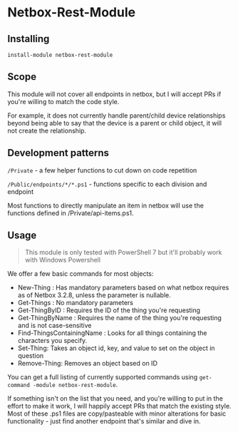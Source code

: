 # Netbox-Rest-Module

## Installing

`install-module netbox-rest-module`


## Scope

This module will not cover all endpoints in netbox, but I will accept PRs if you're willing to match the code style.

For example, it does not currently handle parent/child device relationships beyond being able to say that the device is a parent or child object, it will not create the relationship.

## Development patterns

`/Private` - a few helper functions to cut down on code repetition

`/Public/endpoints/*/*.ps1` - functions specific to each division and endpoint

Most functions to directly manipulate an item in netbox will use the functions defined in /Private/api-items.ps1.

## Usage

> This module is only tested with PowerShell 7 but it'll probably work with Windows Powershell

We offer a few basic commands for most objects:

* New-Thing : Has mandatory parameters based on what netbox requires as of Netbox 3.2.8, unless the parameter is nullable.
* Get-Things : No mandatory parameters
* Get-ThingByID : Requires the ID of the thing you're requesting
* Get-ThingByName : Requires the name of the thing you're requesting and is not case-sensitive
* Find-ThingsContainingName : Looks for all things containing the characters you specify.
* Set-Thing: Takes an object id, key, and value to set on the object in question
* Remove-Thing: Removes an object based on ID

You can get a full listing of currently supported commands using `get-command -module netbox-rest-module`.

If something isn't on the list that you need, and you're willing to put in the effort to make it work, I will happily accept PRs that match the existing style. Most of these .ps1 files are copy/pasteable with minor alterations for basic functionality - just find another endpoint that's similar and dive in.

